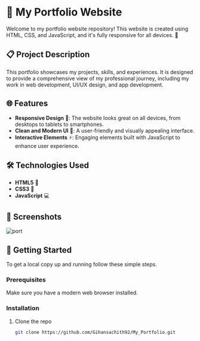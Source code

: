 # 🌟 My Portfolio Website

Welcome to my portfolio website repository! This website is created using HTML, CSS, and JavaScript, and it's fully responsive for all devices. 🚀

## 📋 Project Description

This portfolio showcases my projects, skills, and experiences. It is designed to provide a comprehensive view of my professional journey, including my work in web development, UI/UX design, and app development.

## 🌐 Features

- **Responsive Design** 📱: The website looks great on all devices, from desktops to tablets to smartphones.
- **Clean and Modern UI** 🎨: A user-friendly and visually appealing interface.
- **Interactive Elements** ⚡: Engaging elements built with JavaScript to enhance user experience.

## 🛠️ Technologies Used

- **HTML5** 📝
- **CSS3** 🎨
- **JavaScript** 💻

## 📸 Screenshots

![port](https://github.com/Gihansachith92/My_Portfolio/assets/110083916/ac67604b-0b7b-437b-ae38-6050177d3e77)

## 🚀 Getting Started

To get a local copy up and running follow these simple steps.

### Prerequisites

Make sure you have a modern web browser installed.

### Installation

1. Clone the repo
   ```sh
   git clone https://github.com/Gihansachith92/My_Portfolio.git
